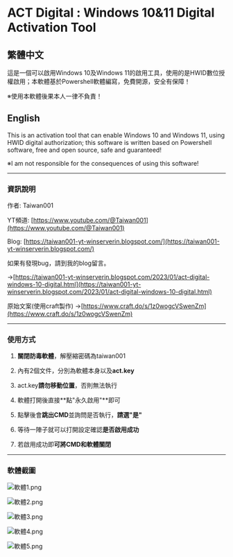 # ACT Digital : Windows 10&11 Digital Activation Tool

## **繁體中文**

這是一個可以啟用Windows 10及Windows 11的啟用工具，使用的是HWID數位授權啟用；本軟體基於Powershell軟體編寫，免費開源，安全有保障！

※使用本軟體後果本人一律不負責！

## English

This is an activation tool that can enable Windows 10 and Windows 11, using HWID digital authorization; this software is written based on Powershell software, free and open source, safe and guaranteed!

※I am not responsible for the consequences of using this software!

---

### **資訊說明**

作者: Taiwan001

YT頻道: [https://www.youtube.com/@Taiwan001](https://www.youtube.com/@Taiwan001)

Blog: [https://taiwan001-yt-winserverin.blogspot.com/](https://taiwan001-yt-winserverin.blogspot.com/)

如果有發現bug，請到我的blog留言。

→[https://taiwan001-yt-winserverin.blogspot.com/2023/01/act-digital-windows-10-digital.html](https://taiwan001-yt-winserverin.blogspot.com/2023/01/act-digital-windows-10-digital.html)

原始文案(使用craft製作)
→[https://www.craft.do/s/1z0wogcVSwenZm](https://www.craft.do/s/1z0wogcVSwenZm)

---

### **使用方式**

1. **關閉防毒軟體**，解壓縮密碼為taiwan001

2. 內有2個文件，分別為軟體本身以及**act.key**

3. act.key**請勿移動位置**，否則無法執行

4. 軟體打開後直接**點"永久啟用"**即可

5. 點擊後會**跳出CMD**並詢問是否執行，**請選"是"**

6. 等待一陣子就可以打開設定確認**是否啟用成功**

7. 若啟用成功即**可將CMD和軟體關閉**

---

### **軟體截圖**

![軟體1.png](https://res.craft.do/user/full/388b7102-acab-d978-a74e-3bdb201b6ed2/doc/fdebd680-d7f9-4bed-8073-bfb8793bebae/2059707f-2d91-4b6f-8223-7e5d13470c44)

![軟體2.png](https://res.craft.do/user/full/388b7102-acab-d978-a74e-3bdb201b6ed2/doc/fdebd680-d7f9-4bed-8073-bfb8793bebae/75d8a95e-8fec-4da0-9428-ba72f56dc2d8)

![軟體3.png](https://res.craft.do/user/full/388b7102-acab-d978-a74e-3bdb201b6ed2/doc/fdebd680-d7f9-4bed-8073-bfb8793bebae/706e9414-247e-44bb-bc17-2b21508fa453)

![軟體4.png](https://res.craft.do/user/full/388b7102-acab-d978-a74e-3bdb201b6ed2/doc/fdebd680-d7f9-4bed-8073-bfb8793bebae/ebee5f32-a8bf-4fae-ab2b-721ac7fbb41d)

![軟體5.png](https://res.craft.do/user/full/388b7102-acab-d978-a74e-3bdb201b6ed2/doc/fdebd680-d7f9-4bed-8073-bfb8793bebae/12cb6b8a-710f-44de-baf4-2d6869e9f4bf)

